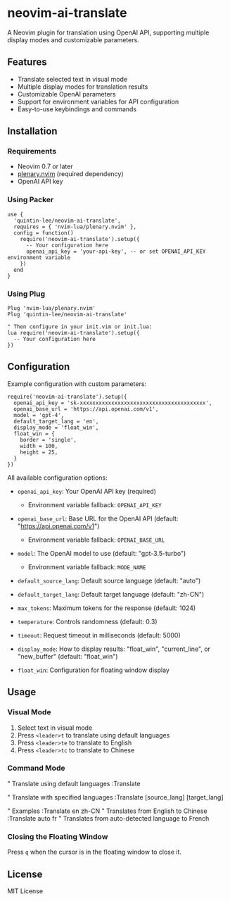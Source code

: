 # neovim-ai-translate

A Neovim plugin for translation using OpenAI API, supporting multiple display modes and customizable parameters.

## Features

- Translate selected text in visual mode
- Multiple display modes for translation results
- Customizable OpenAI parameters
- Support for environment variables for API configuration
- Easy-to-use keybindings and commands

## Installation

### Requirements

- Neovim 0.7 or later
- [plenary.nvim](https://github.com/nvim-lua/plenary.nvim) (required dependency)
- OpenAI API key

### Using Packer
```
use {
  'quintin-lee/neovim-ai-translate',
  requires = { 'nvim-lua/plenary.nvim' },
  config = function()
    require('neovim-ai-translate').setup({
      -- Your configuration here
      openai_api_key = 'your-api-key', -- or set OPENAI_API_KEY environment variable
    })
  end
}
```
### Using Plug
```
Plug 'nvim-lua/plenary.nvim'
Plug 'quintin-lee/neovim-ai-translate'

" Then configure in your init.vim or init.lua:
lua require('neovim-ai-translate').setup({
  -- Your configuration here
})
```
## Configuration

Example configuration with custom parameters:
```
require('neovim-ai-translate').setup({
  openai_api_key = 'sk-xxxxxxxxxxxxxxxxxxxxxxxxxxxxxxxxxxxxxxxx',
  openai_base_url = 'https://api.openai.com/v1',
  model = 'gpt-4',
  default_target_lang = 'en',
  display_mode = 'float_win',
  float_win = {
    border = 'single',
    width = 100,
    height = 25,
  }
})
```
All available configuration options:

- `openai_api_key`: Your OpenAI API key (required)
  - Environment variable fallback: `OPENAI_API_KEY`
  
- `openai_base_url`: Base URL for the OpenAI API (default: "https://api.openai.com/v1")
  - Environment variable fallback: `OPENAI_BASE_URL`
  
- `model`: The OpenAI model to use (default: "gpt-3.5-turbo")
  - Environment variable fallback: `MODE_NAME`
  
- `default_source_lang`: Default source language (default: "auto")
- `default_target_lang`: Default target language (default: "zh-CN")
- `max_tokens`: Maximum tokens for the response (default: 1024)
- `temperature`: Controls randomness (default: 0.3)
- `timeout`: Request timeout in milliseconds (default: 5000)
- `display_mode`: How to display results: "float_win", "current_line", or "new_buffer" (default: "float_win")
- `float_win`: Configuration for floating window display

## Usage

### Visual Mode

1. Select text in visual mode
2. Press `<leader>t` to translate using default languages
3. Press `<leader>te` to translate to English
4. Press `<leader>tc` to translate to Chinese

### Command Mode
" Translate using default languages
:Translate

" Translate with specified languages
:Translate [source_lang] [target_lang]

" Examples
:Translate en zh-CN  " Translates from English to Chinese
:Translate auto fr   " Translates from auto-detected language to French
### Closing the Floating Window

Press `q` when the cursor is in the floating window to close it.

## License

MIT License
